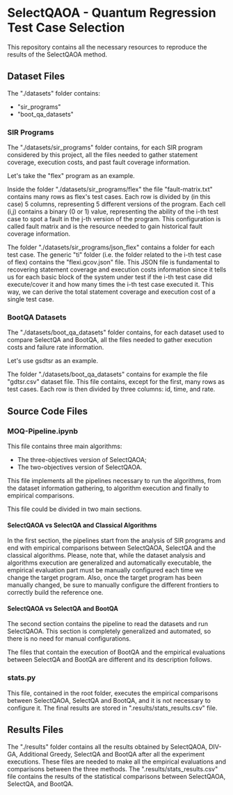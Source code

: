 # SelectQAOA - Quantum Regression Test Case Selection
This repository contains all the necessary resources to reproduce the results of the 
SelectQAOA method.

## Dataset Files

The "./datasets" folder contains:

- "sir_programs"
- "boot_qa_datasets"

### SIR Programs

The "./datasets/sir_programs" folder contains, for each SIR program considered by this project, 
all the files needed to gather statement coverage, execution costs, and past fault 
coverage information.

Let's take the "flex" program as an example.

Inside the folder "./datasets/sir_programs/flex" the file "fault-matrix.txt" contains many rows 
as flex's test cases. Each row is divided by (in this case) 5 columns, representing 5 
different versions of the program. Each cell (i,j) contains a binary (0 or 1) value, 
representing the ability of the i-th test case to spot a fault in the j-th version 
of the program. This configuration is called fault matrix and is the resource needed 
to gain historical fault coverage information.

The folder "./datasets/sir_programs/json_flex" contains a folder for each test case. The 
generic "ti" folder (i.e. the folder related to the i-th test case of flex) contains 
the "flexi.gcov.json" file. This JSON file is fundamental to recovering statement 
coverage and execution costs information since it tells us for each basic block of 
the system under test if the i-th test case did execute/cover it and how many times
the i-th test case executed it. This way, we can derive the total statement coverage 
and execution cost of a single test case.

### BootQA Datasets

The "./datasets/boot_qa_datasets" folder contains, for each dataset used to compare SelectQA and 
BootQA, all the files needed to gather execution costs and failure rate information.

Let's use gsdtsr as an example.

The folder "./datasets/boot_qa_datasets" contains for example the file "gdtsr.csv" dataset file. This 
file contains, except for the first, many rows as test cases. Each row is then 
divided by three columns: id, time, and rate.

## Source Code Files

### MOQ-Pipeline.ipynb

This file contains three main algorithms:

- The three-objectives version of SelectQAOA;
- The two-objectives version of SelectQAOA.

This file implements all the pipelines necessary to run the algorithms, from the dataset 
information gathering, to algorithm execution and finally to empirical comparisons.

This file could be divided in two main sections.

#### SelectQAOA vs SelectQA and Classical Algorithms

In the first section, the pipelines start from the analysis of SIR programs and end
with empirical comparisons between SelectQAOA, SelectQA and the classical algorithms.
Please, note that, while the dataset analysis and algorithms execution are generalized 
and automatically executable, the empirical evaluation part must be manually 
configured each time we change the target program. Also, once the target program has been 
manually changed, be sure to manually configure the different frontiers to correctly 
build the reference one.

#### SelectQAOA vs SelectQA and BootQA

The second section contains the pipeline to read the datasets and run SelectQAOA. This 
section is completely generalized and automated, so there is no need for manual 
configurations.

The files that contain the execution of BootQA and the empirical evaluations between 
SelectQA and BootQA are different and its description follows.

### stats.py

This file, contained in the root folder, executes the empirical comparisons between SelectQAOA, SelectQA and BootQA, and it is not 
necessary to configure it. The final results are stored in ".results/stats_results.csv" file.

## Results Files

The "./results" folder contains all the results obtained by SelectQAOA, DIV-GA, Additional Greedy, SelectQA and BootQA after all the experiment executions.
These files are needed to make all the empirical evaluations and comparisons between 
the three methods. The ".results/stats_results.csv" file contains the results of the statistical comparisons between SelectQAOA, SelectQA, and BootQA.
